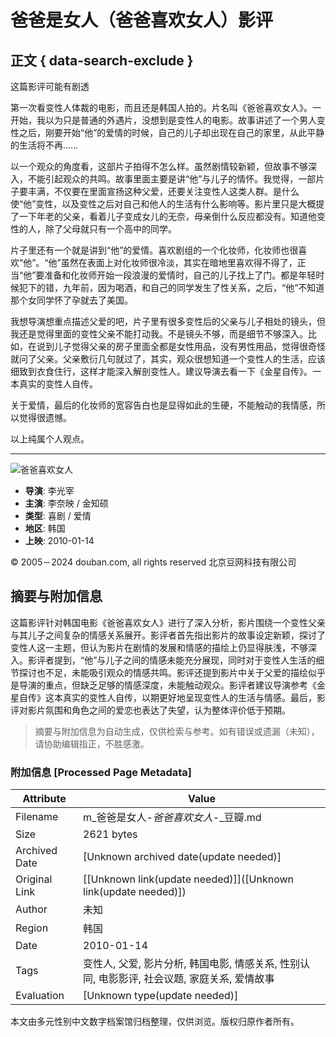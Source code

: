 # 爸爸是女人（爸爸喜欢女人）影评

## 正文 { data-search-exclude }


这篇影评可能有剧透

第一次看变性人体裁的电影，而且还是韩国人拍的。片名叫《爸爸喜欢女人》。一开始，我以为只是普通的外遇片，没想到是变性人的电影。故事讲述了一个男人变性之后，刚要开始“他”的爱情的时候，自己的儿子却出现在自己的家里，从此平静的生活将不再......

以一个观众的角度看，这部片子拍得不怎么样。虽然剧情较新颖，但故事不够深入，不能引起观众的共鸣。故事里面主要是讲“他”与儿子的情怀。我觉得，一部片子要丰满，不仅要在里面宣扬这种父爱，还要关注变性人这类人群。是什么使“他”变性，以及变性之后对自己和他人的生活有什么影响等。影片里只是大概提了一下年老的父亲，看着儿子变成女儿的无奈，母亲倒什么反应都没有。知道他变性的人，除了父母就只有一个高中的同学。

片子里还有一个就是讲到“他”的爱情。喜欢剧组的一个化妆师，化妆师也很喜欢“他”。“他”虽然在表面上对化妆师很冷淡，其实在暗地里喜欢得不得了，正当“他”要准备和化妆师开始一段浪漫的爱情时，自己的儿子找上了门。都是年轻时候犯下的错，九年前，因为喝酒，和自己的同学发生了性关系，之后，“他”不知道那个女同学怀了孕就去了美国。

我想导演想重点描述父爱的吧，片子里有很多变性后的父亲与儿子相处的镜头，但我还是觉得里面的变性父亲不能打动我。不是镜头不够，而是细节不够深入。比如，在说到儿子觉得父亲的房子里面全都是女性用品，没有男性用品，觉得很奇怪就问了父亲。父亲敷衍几句就过了，其实，观众很想知道一个变性人的生活，应该细致到衣食住行，这样才能深入解剖变性人。建议导演去看一下《金星自传》。一本真实的变性人自传。

关于爱情，最后的化妆师的宽容告白也是显得如此的生硬，不能触动的我情感，所以觉得很遗憾。

以上纯属个人观点。

---

![爸爸喜欢女人](https://img2.doubanio.com/view/photo/s_ratio_poster/public/p548230061.webp)

- **导演**: 李光宰
- **主演**: 李奈映 / 金知硕
- **类型**: 喜剧 / 爱情
- **地区**: 韩国
- **上映**: 2010-01-14

© 2005－2024 douban.com, all rights reserved 北京豆网科技有限公司
<!-- tcd_original_link https://m.douban.com/movie/review/6510166/ -->


## 摘要与附加信息

<!-- tcd_abstract -->
这篇影评针对韩国电影《爸爸喜欢女人》进行了深入分析，影片围绕一个变性父亲与其儿子之间复杂的情感关系展开。影评者首先指出影片的故事设定新颖，探讨了变性人这一主题，但认为影片在剧情的发展和情感的描绘上仍显得肤浅，不够深入。影评者提到，“他”与儿子之间的情感未能充分展现，同时对于变性人生活的细节探讨也不足，未能吸引观众的情感共鸣。影评还提到影片中关于父爱的描绘似乎是导演的重点，但缺乏足够的情感深度，未能触动观众。影评者建议导演参考《金星自传》这本真实的变性人自传，以期更好地呈现变性人的生活与情感。最后，影评对影片氛围和角色之间的爱恋也表达了失望，认为整体评价低于预期。
<!-- tcd_abstract_end -->

> 摘要与附加信息为自动生成，仅供检索与参考。如有错误或遗漏（未知），请协助编辑指正，不胜感激。

### 附加信息 [Processed Page Metadata]

| Attribute       | Value                                  |
|-----------------|----------------------------------------|
| Filename        | m_爸爸是女人-_爸爸喜欢女人_-_豆瓣.md                             |
| Size            | 2621 bytes                           |
| Archived Date   | [Unknown archived date(update needed)]                             |
| Original Link   | [[Unknown link(update needed)]]([Unknown link(update needed)])                       |
| Author          | 未知                               |
| Region          | 韩国                               |
| Date            | 2010-01-14                                 |
| Tags            | 变性人, 父爱, 影片分析, 韩国电影, 情感关系, 性别认同, 电影影评, 社会议题, 家庭关系, 爱情故事                                 |
| Evaluation            | [Unknown type(update needed)]                                 |
<!-- tcd_table_end -->

本文由多元性别中文数字档案馆归档整理，仅供浏览。版权归原作者所有。
